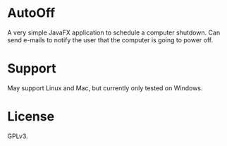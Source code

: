 # AutoOff

A very simple JavaFX application to schedule a computer shutdown. Can send e-mails to notify
the user that the computer is going to power off.

# Support
May support Linux and Mac, but currently only tested on Windows.

# License
GPLv3.
